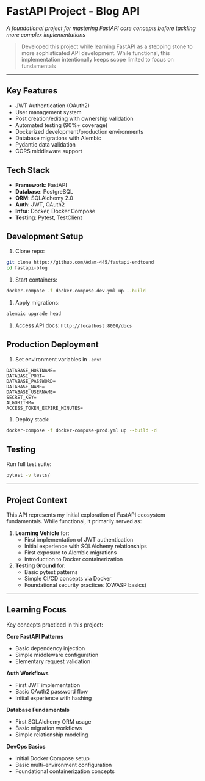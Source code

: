 # FastAPI Project - Blog API

*A foundational project for mastering FastAPI core concepts before tackling more complex implementations*

> Developed this project while learning FastAPI as a stepping stone to more sophisticated API development. While functional, this implementation intentionally keeps scope limited to focus on fundamentals
> 

---

## Key Features

- JWT Authentication (OAuth2)
- User management system
- Post creation/editing with ownership validation
- Automated testing (90%+ coverage)
- Dockerized development/production environments
- Database migrations with Alembic
- Pydantic data validation
- CORS middleware support

## Tech Stack

- **Framework**: FastAPI
- **Database**: PostgreSQL
- **ORM**: SQLAlchemy 2.0
- **Auth**: JWT, OAuth2
- **Infra**: Docker, Docker Compose
- **Testing**: Pytest, TestClient

## Development Setup

1. Clone repo:

```bash
git clone https://github.com/Adam-445/fastapi-endtoend
cd fastapi-blog

```

1. Start containers:

```bash
docker-compose -f docker-compose-dev.yml up --build

```

1. Apply migrations:

```bash
alembic upgrade head

```

1. Access API docs: `http://localhost:8000/docs`

## Production Deployment

1. Set environment variables in `.env`:

```
DATABASE_HOSTNAME=
DATABASE_PORT=
DATABASE_PASSWORD=
DATABASE_NAME=
DATABASE_USERNAME=
SECRET_KEY=
ALGORITHM=
ACCESS_TOKEN_EXPIRE_MINUTES=
```

1. Deploy stack:

```bash
docker-compose -f docker-compose-prod.yml up --build -d
```

## Testing

Run full test suite:

```bash
pytest -v tests/
```

---

## Project Context

This API represents my initial exploration of FastAPI ecosystem fundamentals. While functional, it primarily served as:

1. **Learning Vehicle** for:
    - First implementation of JWT authentication
    - Initial experience with SQLAlchemy relationships
    - First exposure to Alembic migrations
    - Introduction to Docker containerization
2. **Testing Ground** for:
    - Basic pytest patterns
    - Simple CI/CD concepts via Docker
    - Foundational security practices (OWASP basics)

---

## Learning Focus

Key concepts practiced in this project:

**Core FastAPI Patterns**

- Basic dependency injection
- Simple middleware configuration
- Elementary request validation

**Auth Workflows**

- First JWT implementation
- Basic OAuth2 password flow
- Initial experience with hashing

**Database Fundamentals**

- First SQLAlchemy ORM usage
- Basic migration workflows
- Simple relationship modeling

**DevOps Basics**

- Initial Docker Compose setup
- Basic multi-environment configuration
- Foundational containerization concepts
